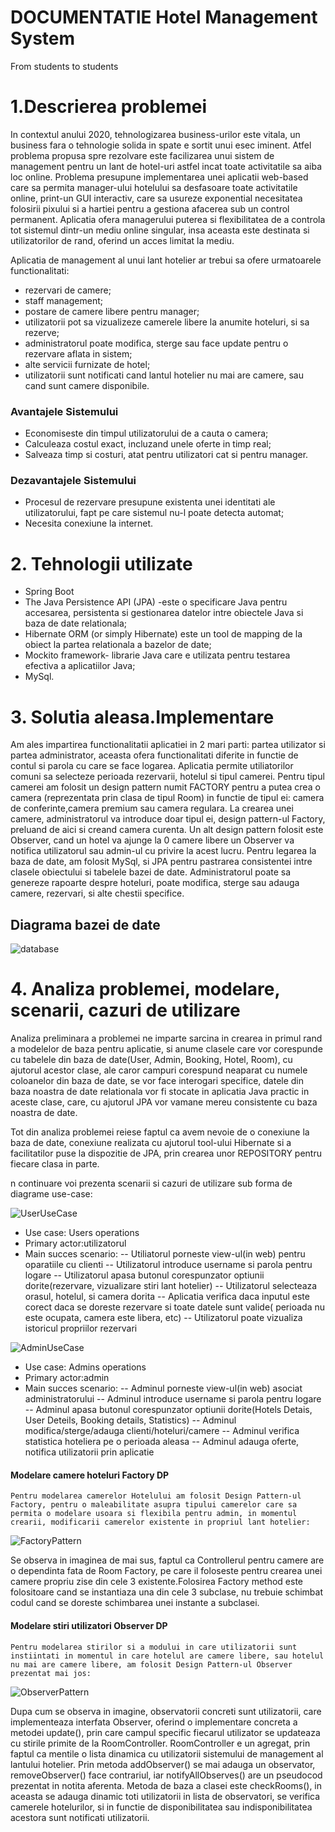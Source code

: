 # DOCUMENTATIE Hotel Management System
From students to students

# 1.Descrierea problemei
In contextul anului 2020, tehnologizarea business-urilor este vitala, un business fara o tehnologie solida in spate e sortit unui esec iminent. Atfel problema propusa spre rezolvare este facilizarea unui sistem de management pentru un lant de hotel-uri astfel incat toate activitatile sa aiba loc online. Problema presupune implementarea unei aplicatii web-based care sa permita manager-ului hotelului sa desfasoare toate activitatile online, print-un GUI interactiv, care sa usureze exponential necesitatea folosirii pixului si a hartiei pentru a gestiona afacerea sub un control permanent. Aplicatia ofera managerului puterea si flexibilitatea de a controla tot sistemul dintr-un mediu online singular, insa aceasta este destinata si utilizatorilor de rand, oferind un acces limitat la mediu. 

Aplicatia de management al unui lant hotelier ar trebui sa ofere urmatoarele functionalitati:
- rezervari de camere;
- staff management;
- postare de camere libere pentru manager;
- utilizatorii pot sa vizualizeze camerele libere la anumite hoteluri, si sa rezerve;
- administratorul poate modifica, sterge sau face update pentru o rezervare aflata in sistem;
- alte servicii furnizate de hotel;
- utilizatorii sunt notificati cand lantul hotelier nu mai are camere, sau cand sunt camere disponibile.

### Avantajele Sistemului
 - Economiseste din timpul utilizatorului de a cauta o camera;
 - Calculeaza costul exact, incluzand unele oferte in timp real;
 - Salveaza timp si costuri, atat pentru utilizatori cat si pentru manager.
 
 ### Dezavantajele Sistemului
-   Procesul de rezervare presupune existenta unei identitati ale utilizatorului, fapt pe care sistemul nu-l poate detecta automat;
-   Necesita conexiune la internet.


# 2. Tehnologii utilizate

- Spring Boot
- The Java Persistence API (JPA) -este o specificare Java pentru accesarea, persistenta  si gestionarea datelor intre obiectele Java si baza de date relationala;
- Hibernate ORM (or simply Hibernate) este un tool de mapping de la obiect la partea relationala a bazelor de date;
- Mockito framework- librarie Java care e utilizata pentru testarea efectiva a aplicatiilor Java;
- MySql.

# 3. Solutia aleasa.Implementare
Am ales impartirea functionalitatii aplicatiei in 2 mari parti: partea utilizator si partea administrator, aceasta ofera functionalitati diferite in functie de contul si parola cu care se face logarea. Aplicatia permite utiliatorilor comuni sa selecteze perioada rezervarii, hotelul si tipul camerei. Pentru tipul camerei am folosit un design pattern numit FACTORY pentru a putea crea o camera (reprezentata prin clasa de tipul Room) in functie de tipul ei: camera de conferinte,camera premium sau camera regulara. La crearea unei camere, administratorul va introduce doar tipul ei, design pattern-ul Factory, preluand de aici si creand camera curenta. Un alt design pattern folosit este Observer, cand un hotel va ajunge la 0 camere libere un Observer va notifica utilizatorul sau admin-ul cu privire la acest lucru. Pentru legarea la baza de date, am folosit MySql, si JPA pentru pastrarea consistentei intre clasele obiectului si tabelele bazei de date. Administratorul poate sa genereze rapoarte despre hoteluri, poate modifica, sterge sau adauga camere, rezervari, si alte chestii specifice.





## Diagrama bazei de date

![database](https://user-images.githubusercontent.com/49992235/77261119-def85e00-6c94-11ea-9357-47297dd4271c.png)

# 4. Analiza problemei, modelare, scenarii, cazuri de utilizare

Analiza preliminara a problemei ne imparte sarcina in crearea in primul rand a modelelor de baza pentru aplicatie, si anume clasele care vor corespunde cu tabelele din baza de date(User, Admin, Booking, Hotel, Room), cu ajutorul acestor clase, ale caror campuri corespund neaparat cu numele coloanelor din baza de date, se vor face interogari specifice, datele din baza noastra de date relationala vor fi stocate in aplicatia Java practic in aceste clase, care, cu ajutorul JPA vor vamane mereu consistente cu baza noastra de date.

Tot din analiza problemei reiese faptul ca avem nevoie de o conexiune la baza de date, conexiune realizata cu ajutorul tool-ului Hibernate si a facilitatilor puse la dispozitie de JPA, prin crearea unor REPOSITORY pentru fiecare clasa in parte.

n continuare voi prezenta scenarii si cazuri de utilizare sub forma de diagrame use-case:

![UserUseCase](https://user-images.githubusercontent.com/49992235/77851092-96cec380-71df-11ea-9476-e4610c9dd1a6.png)

-	Use case: Users operations
-	Primary actor:utilizatorul
-	Main succes scenario:
--	Utiliatorul porneste view-ul(in web) pentru oparatiile cu clienti
--	Utilizatorul introduce username si parola pentru logare
--	Utilizatorul apasa butonul corespunzator optiunii dorite(rezervare, vizualizare stiri lant hotelier)
-- Utilizatorul selecteaza orasul, hotelul, si camera dorita
--	Aplicatia verifica daca inputul este corect daca se doreste rezervare si toate datele sunt valide( perioada nu este ocupata, camera este libera, etc)
--	Utilizatorul poate vizualiza istoricul propriilor rezervari


![AdminUseCase](https://user-images.githubusercontent.com/49992235/77851561-8409be00-71e2-11ea-9fd8-d9de7a5e2e3b.png)

-	Use case: Admins operations
-	Primary actor:admin
-	Main succes scenario:
--	Adminul porneste view-ul(in web) asociat administratorului
--	Adminul introduce username si parola pentru logare
--	Adminul apasa butonul corespunzator optiunii dorite(Hotels Detais, User Deteils, Booking details, Statistics)
-- Adminul modifica/sterge/adauga clienti/hoteluri/camere
--	Adminul verifica statistica hoteliera pe o perioada aleasa
-- Adminul adauga oferte, notifica utilizatorii prin aplicatie

#### Modelare camere hoteluri Factory DP
    Pentru modelarea camerelor Hotelului am folosit Design Pattern-ul Factory, pentru o maleabilitate asupra tipului camerelor care sa permita o modelare usoara si flexibila pentru admin, in momentul crearii, modificarii camerelor existente in propriul lant hotelier:
    
![FactoryPattern](https://user-images.githubusercontent.com/49992235/77852096-6d189b00-71e5-11ea-9d82-aca4172b5ff9.png)

Se observa in imaginea de mai sus, faptul ca Controllerul pentru camere are o dependinta fata de Room Factory, pe care il foloseste pentru crearea unei camere propriu zise din cele 3 existente.Folosirea Factory method este folositoare cand se instantiaza una din cele 3 subclase,  nu trebuie schimbat codul cand se doreste schimbarea unei instante a subclasei.

#### Modelare stiri utilizatori Observer DP
    Pentru modelarea stirilor si a modului in care utilizatorii sunt instiintati in momentul in care hotelul are camere libere, sau hotelul nu mai are camere libere, am folosit Design Pattern-ul Observer prezentat mai jos: 
    
    
![ObserverPattern](https://user-images.githubusercontent.com/49992235/77852502-afdb7280-71e7-11ea-9b37-b5b341db9d86.png)

Dupa cum se observa in imagine, observatorii concreti sunt utilizatorii, care implementeaza interfata Observer, oferind o implementare concreta a metodei update(), prin care campul specific fiecarul utilizator se updateaza cu stirile primite de la RoomController. RoomController e un agregat, prin faptul ca mentile o lista dinamica cu utilizatorii sistemului de management al lantului hotelier. Prin metoda addObserver() se mai adauga un observator, removeObserver() face contrariul, iar notifyAllObserves() are un pseudocod prezentat in notita aferenta. Metoda de baza a clasei este checkRooms(), in aceasta se adauga dinamic toti utilizatorii in lista de observatori, se verifica camerele hotelurilor, si in functie de disponibilitatea sau indisponibilitatea acestora sunt notificati utilizatorii.
